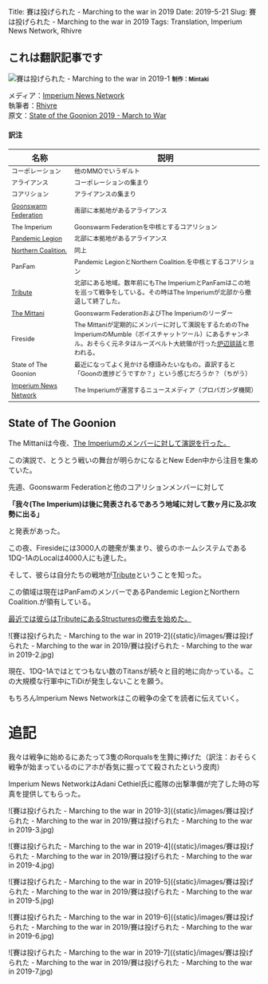 Title: 賽は投げられた - Marching to the war in 2019
Date: 2019-5-21
Slug: 賽は投げられた - Marching to the war in 2019
Tags: Translation, Imperium News Network, Rhivre

## これは翻訳記事です

<img class="center" style="margin-bottom: 0px" src="{static}/images/賽は投げられた - Marching to the war in 2019/賽は投げられた - Marching to the war in 2019-1.jpg" alt="賽は投げられた - Marching to the war in 2019-1">
<b style="font-size: 80%">制作：Mintaki</b>

メディア：[Imperium News Network](https://imperium.news/)  
執筆者：[Rhivre](https://imperium.news/author/rhivre/)  
原文：[State of the Goonion 2019 - March to War](https://imperium.news/state-of-the-goonion-2019-march-to-war/)

#### 訳注
| 名称 | 説明 |
| ---- | ---- |
| コーポレーション | 他のMMOでいうギルト |
| アライアンス | コーポレーションの集まり |
| コアリション | アライアンスの集まり |
| [Goonswarm Federation](http://evemaps.dotlan.net/alliance/Goonswarm_Federation) | 南部に本拠地があるアライアンス |
| The Imperium | Goonswarm Federationを中核とするコアリション |
| [Pandemic Legion](http://evemaps.dotlan.net/alliance/Pandemic_Legion) | 北部に本拠地があるアライアンス |
| [Northern Coalition.](http://evemaps.dotlan.net/alliance/Northern_Coalition.) | 同上 |
| PanFam | Pandemic LegionとNorthern Coalition.を中核とするコアリション |
| [Tribute](http://evemaps.dotlan.net/map/Tribute#sov) | 北部にある地域。数年前にもThe ImperiumとPanFamはこの地を巡って戦争をしている。その時はThe Imperiumが北部から撤退して終了した。 |
| [The Mittani](https://zkillboard.com/character/443630591/) | Goonswarm FederationおよびThe Imperiumのリーダー |
| Fireside | The Mittaniが定期的にメンバーに対して演説をするためのThe ImperiumのMumble（ボイスチャットツール）にあるチャンネル。おそらく元ネタはルーズベルト大統領が行った[炉辺談話](https://kotobank.jp/word/%E7%82%89%E8%BE%BA%E8%AB%87%E8%A9%B1-153330)と思われる。 |
| State of The Goonion | 最近になってよく見かける標語みたいなもの。直訳すると「Goonの進捗どうですか？」という感じだろうか？（ちがう） |
| [Imperium News Network](https://imperium.news/) | The Imperiumが運営するニュースメディア（プロパガンダ機関） |

## State of The Goonion
The Mittaniは今夜、[The Imperiumのメンバーに対して演説を行った。](https://www.mixcloud.com/traeumerftw/state-of-the-goonion-2019-05-18/)

この演説で、とうとう戦いの舞台が明らかになるとNew Eden中から注目を集めていた。

先週、Goonswarm Federationと他のコアリションメンバーに対して

<b>「我々(The Imperium)は後に発表されるであろう地域に対して数ヶ月に及ぶ攻勢に出る」</b>

と発表があった。

この夜、Firesideには3000人の聴衆が集まり、彼らのホームシステムである1DQ-1AのLocalは4000人にも達した。

そして、彼らは自分たちの戦地が[Tribute](http://evemaps.dotlan.net/map/Tribute#sov)ということを知った。

この領域は現在はPanFamのメンバーであるPandemic LegionとNorthern Coalition.が領有している。

[最近では彼らはTributeにあるStructuresの撤去を始めた。](https://imperium.news/prelude-to-war-panfam-begins-evaccing-tribute/)

![賽は投げられた - Marching to the war in 2019-2]({static}/images/賽は投げられた - Marching to the war in 2019/賽は投げられた - Marching to the war in 2019-2.jpg)

現在、1DQ-1Aではとてつもない数のTitansが続々と目的地に向かっている。この大規模な行軍中にTiDiが発生しないことを願う。

もちろんImperium News Networkはこの戦争の全てを読者に伝えていく。

# 追記

我々は戦争に始めるにあたって3隻のRorqualsを生贄に捧げた（訳注：おそらく戦争が始まっているのにアホが呑気に掘ってて殺されたという皮肉）

Imperium News NetworkはAdani Cethiel氏に艦隊の出撃準備が完了した時の写真を提供してもらった。

![賽は投げられた - Marching to the war in 2019-3]({static}/images/賽は投げられた - Marching to the war in 2019/賽は投げられた - Marching to the war in 2019-3.jpg)

![賽は投げられた - Marching to the war in 2019-4]({static}/images/賽は投げられた - Marching to the war in 2019/賽は投げられた - Marching to the war in 2019-4.jpg)

![賽は投げられた - Marching to the war in 2019-5]({static}/images/賽は投げられた - Marching to the war in 2019/賽は投げられた - Marching to the war in 2019-5.jpg)

![賽は投げられた - Marching to the war in 2019-6]({static}/images/賽は投げられた - Marching to the war in 2019/賽は投げられた - Marching to the war in 2019-6.jpg)

![賽は投げられた - Marching to the war in 2019-7]({static}/images/賽は投げられた - Marching to the war in 2019/賽は投げられた - Marching to the war in 2019-7.jpg)




<style>
table th { text-align: center; }
table td {
  font-size: calc(60% + 0.3vw);
  line-height: 1.5em;
}
table td:nth-child(1) { width: 25%; }
table td:nth-child(2) { width: 75%; }
</style>

